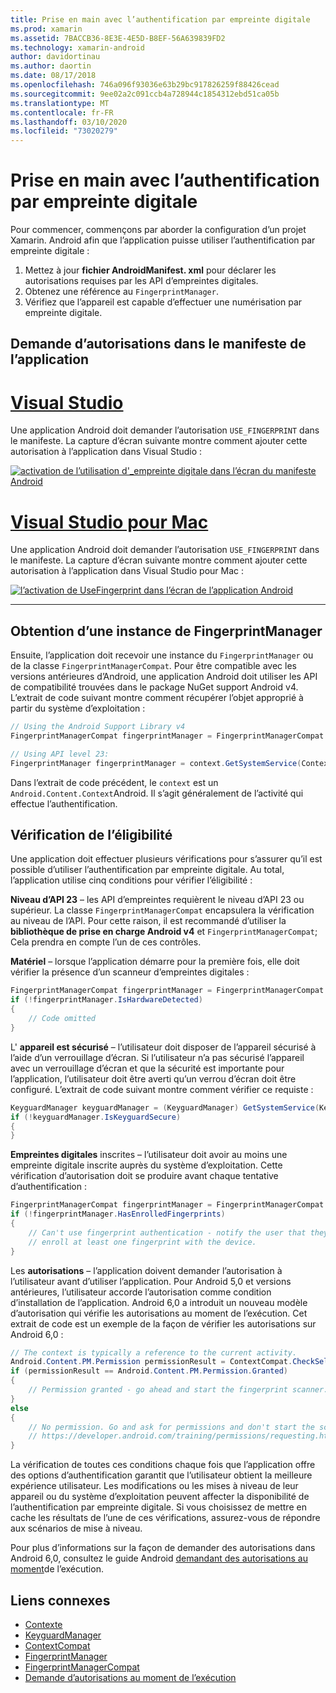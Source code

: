 ```yaml
---
title: Prise en main avec l’authentification par empreinte digitale
ms.prod: xamarin
ms.assetid: 7BACCB36-8E3E-4E5D-B8EF-56A639839FD2
ms.technology: xamarin-android
author: davidortinau
ms.author: daortin
ms.date: 08/17/2018
ms.openlocfilehash: 746a096f93036e63b29bc917826259f88426cead
ms.sourcegitcommit: 9ee02a2c091ccb4a728944c1854312ebd51ca05b
ms.translationtype: MT
ms.contentlocale: fr-FR
ms.lasthandoff: 03/10/2020
ms.locfileid: "73020279"
---
```

# <a name="getting-started-with-fingerprint-authentication"></a>Prise en main avec l’authentification par empreinte digitale

Pour commencer, commençons par aborder la configuration d’un projet Xamarin. Android afin que l’application puisse utiliser l’authentification par empreinte digitale :

1. Mettez à jour **fichier AndroidManifest. xml** pour déclarer les autorisations requises par les API d’empreintes digitales.
2. Obtenez une référence au `FingerprintManager`.
3. Vérifiez que l’appareil est capable d’effectuer une numérisation par empreinte digitale.

## <a name="requesting-permissions-in-the-application-manifest"></a>Demande d’autorisations dans le manifeste de l’application

# <a name="visual-studio"></a>[Visual Studio](#tab/windows)

Une application Android doit demander l’autorisation `USE_FINGERPRINT` dans le manifeste. La capture d’écran suivante montre comment ajouter cette autorisation à l’application dans Visual Studio :

[![activation de l’utilisation d'\_empreinte digitale dans l’écran du manifeste Android](get-started-images/fingerprint-01-vs.png)](get-started-images/fingerprint-01-vs.png#lightbox) 

# <a name="visual-studio-for-mac"></a>[Visual Studio pour Mac](#tab/macos)

Une application Android doit demander l’autorisation `USE_FINGERPRINT` dans le manifeste. La capture d’écran suivante montre comment ajouter cette autorisation à l’application dans Visual Studio pour Mac :

[![l’activation de UseFingerprint dans l’écran de l’application Android](get-started-images/fingerprint-01-xs.png)](get-started-images/fingerprint-01-xs.png#lightbox) 

-----

## <a name="getting-an-instance-of-the-fingerprintmanager"></a>Obtention d’une instance de FingerprintManager

Ensuite, l’application doit recevoir une instance du `FingerprintManager` ou de la classe `FingerprintManagerCompat`. Pour être compatible avec les versions antérieures d’Android, une application Android doit utiliser les API de compatibilité trouvées dans le package NuGet support Android v4. L’extrait de code suivant montre comment récupérer l’objet approprié à partir du système d’exploitation : 

```csharp
// Using the Android Support Library v4
FingerprintManagerCompat fingerprintManager = FingerprintManagerCompat.From(context);

// Using API level 23:
FingerprintManager fingerprintManager = context.GetSystemService(Context.FingerprintService) as FingerprintManager;
```  

Dans l’extrait de code précédent, le `context` est un `Android.Content.Context`Android. Il s’agit généralement de l’activité qui effectue l’authentification.

## <a name="checking-for-eligibility"></a>Vérification de l’éligibilité

Une application doit effectuer plusieurs vérifications pour s’assurer qu’il est possible d’utiliser l’authentification par empreinte digitale. Au total, l’application utilise cinq conditions pour vérifier l’éligibilité :  

**Niveau d’API 23** &ndash; les API d’empreintes requièrent le niveau d’API 23 ou supérieur. La classe `FingerprintManagerCompat` encapsulera la vérification au niveau de l’API. Pour cette raison, il est recommandé d’utiliser la **bibliothèque de prise en charge Android v4** et `FingerprintManagerCompat`; Cela prendra en compte l’un de ces contrôles.

**Matériel** &ndash; lorsque l’application démarre pour la première fois, elle doit vérifier la présence d’un scanneur d’empreintes digitales :

```csharp
FingerprintManagerCompat fingerprintManager = FingerprintManagerCompat.From(context);
if (!fingerprintManager.IsHardwareDetected)
{
    // Code omitted
}
```

L' **appareil est sécurisé** &ndash; l’utilisateur doit disposer de l’appareil sécurisé à l’aide d’un verrouillage d’écran. Si l’utilisateur n’a pas sécurisé l’appareil avec un verrouillage d’écran et que la sécurité est importante pour l’application, l’utilisateur doit être averti qu’un verrou d’écran doit être configuré. L’extrait de code suivant montre comment vérifier ce requiste :

```csharp
KeyguardManager keyguardManager = (KeyguardManager) GetSystemService(KeyguardService);
if (!keyguardManager.IsKeyguardSecure)
{
}
```

**Empreintes digitales** inscrites &ndash; l’utilisateur doit avoir au moins une empreinte digitale inscrite auprès du système d’exploitation. Cette vérification d’autorisation doit se produire avant chaque tentative d’authentification :

```csharp
FingerprintManagerCompat fingerprintManager = FingerprintManagerCompat.From(context);
if (!fingerprintManager.HasEnrolledFingerprints)
{
    // Can't use fingerprint authentication - notify the user that they need to
    // enroll at least one fingerprint with the device.
}
```

Les **autorisations** &ndash; l’application doivent demander l’autorisation à l’utilisateur avant d’utiliser l’application. Pour Android 5,0 et versions antérieures, l’utilisateur accorde l’autorisation comme condition d’installation de l’application. Android 6,0 a introduit un nouveau modèle d’autorisation qui vérifie les autorisations au moment de l’exécution. Cet extrait de code est un exemple de la façon de vérifier les autorisations sur Android 6,0 :

```csharp
// The context is typically a reference to the current activity.
Android.Content.PM.Permission permissionResult = ContextCompat.CheckSelfPermission(context, Manifest.Permission.UseFingerprint);
if (permissionResult == Android.Content.PM.Permission.Granted)
{
    // Permission granted - go ahead and start the fingerprint scanner.
}
else
{
    // No permission. Go and ask for permissions and don't start the scanner. See
    // https://developer.android.com/training/permissions/requesting.html
}
```

La vérification de toutes ces conditions chaque fois que l’application offre des options d’authentification garantit que l’utilisateur obtient la meilleure expérience utilisateur. Les modifications ou les mises à niveau de leur appareil ou du système d’exploitation peuvent affecter la disponibilité de l’authentification par empreinte digitale. Si vous choisissez de mettre en cache les résultats de l’une de ces vérifications, assurez-vous de répondre aux scénarios de mise à niveau.

Pour plus d’informations sur la façon de demander des autorisations dans Android 6,0, consultez le guide Android [demandant des autorisations au moment](https://developer.android.com/training/permissions/requesting.html)de l’exécution.

## <a name="related-links"></a>Liens connexes

- [Contexte](xref:Android.Content.Context)
- [KeyguardManager](xref:Android.App.KeyguardManager)
- [ContextCompat](https://developer.android.com/reference/android/support/v4/content/ContextCompat)
- [FingerprintManager](https://developer.android.com/reference/android/hardware/fingerprint/FingerprintManager.html)
- [FingerprintManagerCompat](https://developer.android.com/reference/android/support/v4/hardware/fingerprint/FingerprintManagerCompat.html)
- [Demande d’autorisations au moment de l’exécution](https://developer.android.com/training/permissions/requesting.html)
